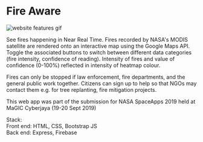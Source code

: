 # Fire Aware 
![website features gif](fireAware.gif) <br/>

See fires happening in Near Real Time. Fires recorded by NASA's MODIS satellite are rendered onto an interactive map using the Google Maps API. Toggle the associated buttons to switch between different data categories (fire intensity, confidence of reading). Intensity of fires and value of confidence (0-100%) reflected in intensity of heatmap colour. <br/>

Fires can only be stopped if law enforcement, fire departments, and the general public work together. Citizens can sign up to help so that NGOs may contact them e.g. for tree replanting, fire mitigation projects. <br/>

This web app was part of the submission for NASA SpaceApps 2019 held at MaGIC Cyberjaya (19-20 Sept 2019) <br/>

Stack:<br/>
Front end: HTML, CSS, Bootstrap JS<br/>
Back end: Express, Firebase<br/>
